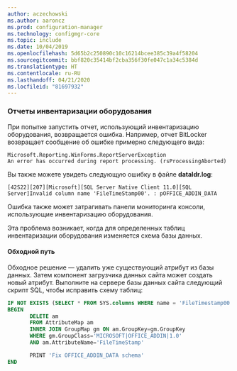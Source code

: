 ```yaml
---
author: aczechowski
ms.author: aaroncz
ms.prod: configuration-manager
ms.technology: configmgr-core
ms.topic: include
ms.date: 10/04/2019
ms.openlocfilehash: 5d65b2c250890c10c16214bcee385c39a4f58204
ms.sourcegitcommit: bbf820c35414bf2cba356f30fe047c1a34c5384d
ms.translationtype: HT
ms.contentlocale: ru-RU
ms.lasthandoff: 04/21/2020
ms.locfileid: "81697932"
---
```

### <a name="hardware-inventory-reports"></a><a name="ki_hinv"></a> Отчеты инвентаризации оборудования

<!--5468413-->
При попытке запустить отчет, использующий инвентаризацию оборудования, возвращается ошибка. Например, отчет BitLocker возвращает сообщение об ошибке примерно следующего вида:

```
Microsoft.Reporting.WinForms.ReportServerException
An error has occurred during report processing. (rsProcessingAborted)
```

Вы также можете увидеть следующую ошибку в файле **dataldr.log**:

`[42S22][207][Microsoft][SQL Server Native Client 11.0][SQL Server]Invalid column name 'FileTimeStamp00'. : pOFFICE_ADDIN_DATA`

Ошибка также может затрагивать панели мониторинга консоли, использующие инвентаризацию оборудования.

Эта проблема возникает, когда для определенных таблиц инвентаризации оборудования изменяется схема базы данных.

#### <a name="workaround"></a>Обходной путь

Обходное решение — удалить уже существующий атрибут из базы данных. Затем компонент загрузчика данных сайта может создать новый атрибут. Выполните на сервере базы данных сайта следующий скрипт SQL, чтобы исправить схему таблиц:

``` SQL
IF NOT EXISTS (SELECT * FROM SYS.columns WHERE name = 'FileTimestamp00' AND object_id = OBJECT_ID('OFFICE_ADDIN_DATA'))
BEGIN
       DELETE am
       FROM AttributeMap am
       INNER JOIN GroupMap gm ON am.GroupKey=gm.GroupKey
       WHERE gm.GroupClass='MICROSOFT|OFFICE_ADDIN|1.0'
       AND am.AttributeName='FileTimeStamp'

       PRINT 'Fix OFFICE_ADDIN_DATA schema'
END
```
